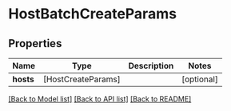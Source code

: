 # HostBatchCreateParams

## Properties
Name | Type | Description | Notes
------------ | ------------- | ------------- | -------------
**hosts** | [HostCreateParams] |  | [optional] 

[[Back to Model list]](../README.md#documentation-for-models) [[Back to API list]](../README.md#documentation-for-api-endpoints) [[Back to README]](../README.md)


